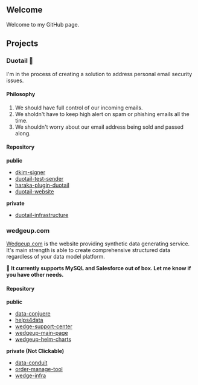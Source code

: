## Welcome
Welcome to my GitHub page.

## Projects

### Duotail 🚜
I'm in the process of creating a solution to address personal email security issues.

#### Philosophy
1. We should have full control of our incoming emails.
2. We sholdn't have to keep high alert on spam or phishing emails all the time.
3. We shouldn't worry about our email address being sold and passed along.

#### Repository
**public**

- [dkim-signer](https://github.com/taodong/mail-dkim-signer)
- [duotail-test-sender](https://github.com/taodong/duotail-test-sender)
- [haraka-plugin-duotail](https://github.com/taodong/hakara-plugin-duotail)
- [duotail-website](https://github.com/taodong/duotail-website)

**private**
- [duotail-infrastructure](https://github.com/taodong/duotail-infra)
  

### wedgeup.com
[Wedgeup.com](www.wedgeup.com) is the website providing synthetic data generating service. It's main strength is able to create comprehensive structured data regardless of your data model platform. 

**🌱 It currently supports MySQL and Salesforce out of box. Let me know if you have other needs.**

#### Repository
**public**

- [data-conjuere](https://github.com/taodong/data-conjurer)
- [helps4data](https://github.com/taodong/helps4data)
- [wedge-support-center](https://github.com/taodong/wedge-support-center)
- [wedgeup-main-page](https://github.com/taodong/wedgeup-main-page)
- [wedgeup-helm-charts](https://github.com/taodong/wedgeup-helm-charts)

**private (Not Clickable)**
- [data-conduit](https://github.com/taodong/data-conduit)
- [order-manage-tool](https://github.com/taodong/order-manage-tool)
- [wedge-infra](https://github.com/taodong/wedge-infra)
